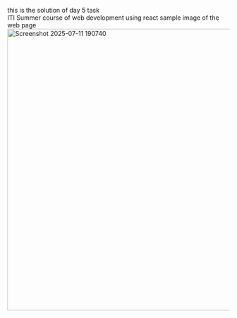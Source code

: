 this is the solution of day 5 task <br/>
ITI Summer course of web development using react
sample image of the web page
<img width="1363" height="639" alt="Screenshot 2025-07-11 190740" src="https://github.com/user-attachments/assets/4fb808ce-8d59-4b5d-a885-d68c89cb8ca5" />
